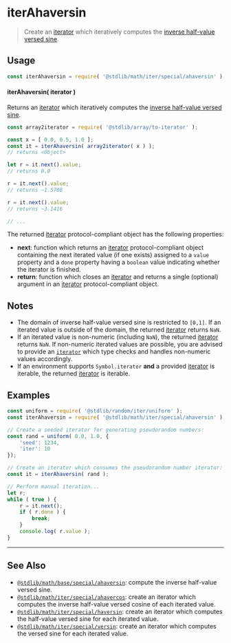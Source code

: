 <!--

@license Apache-2.0

Copyright (c) 2020 The Stdlib Authors.

Licensed under the Apache License, Version 2.0 (the "License");
you may not use this file except in compliance with the License.
You may obtain a copy of the License at

   http://www.apache.org/licenses/LICENSE-2.0

Unless required by applicable law or agreed to in writing, software
distributed under the License is distributed on an "AS IS" BASIS,
WITHOUT WARRANTIES OR CONDITIONS OF ANY KIND, either express or implied.
See the License for the specific language governing permissions and
limitations under the License.

-->

# iterAhaversin

> Create an [iterator][mdn-iterator-protocol] which iteratively computes the [inverse half-value versed sine][@stdlib/math/base/special/ahaversin].

<!-- Section to include introductory text. Make sure to keep an empty line after the intro `section` element and another before the `/section` close. -->

<section class="intro">

</section>

<!-- /.intro -->

<!-- Package usage documentation. -->

<section class="usage">

## Usage

```javascript
const iterAhaversin = require( '@stdlib/math/iter/special/ahaversin' );
```

#### iterAhaversin( iterator )

Returns an [iterator][mdn-iterator-protocol] which iteratively computes the [inverse half-value versed sine][@stdlib/math/base/special/ahaversin].

```javascript
const array2iterator = require( '@stdlib/array/to-iterator' );

const x = [ 0.0, 0.5, 1.0 ];
const it = iterAhaversin( array2iterator( x ) );
// returns <Object>

let r = it.next().value;
// returns 0.0

r = it.next().value;
// returns ~1.5708

r = it.next().value;
// returns ~3.1416

// ...
```

The returned [iterator][mdn-iterator-protocol] protocol-compliant object has the following properties:

-   **next**: function which returns an [iterator][mdn-iterator-protocol] protocol-compliant object containing the next iterated value (if one exists) assigned to a `value` property and a `done` property having a `boolean` value indicating whether the iterator is finished.
-   **return**: function which closes an [iterator][mdn-iterator-protocol] and returns a single (optional) argument in an [iterator][mdn-iterator-protocol] protocol-compliant object.

</section>

<!-- /.usage -->

<!-- Package usage notes. Make sure to keep an empty line after the `section` element and another before the `/section` close. -->

<section class="notes">

## Notes

-   The domain of inverse half-value versed sine is restricted to `[0,1]`. If an iterated value is outside of the domain, the returned [iterator][mdn-iterator-protocol] returns `NaN`.
-   If an iterated value is non-numeric (including `NaN`), the returned [iterator][mdn-iterator-protocol] returns `NaN`. If non-numeric iterated values are possible, you are advised to provide an [`iterator`][mdn-iterator-protocol] which type checks and handles non-numeric values accordingly.
-   If an environment supports `Symbol.iterator` **and** a provided [iterator][mdn-iterator-protocol] is iterable, the returned [iterator][mdn-iterator-protocol] is iterable.

</section>

<!-- /.notes -->

<!-- Package usage examples. -->

<section class="examples">

## Examples

<!-- eslint no-undef: "error" -->

```javascript
const uniform = require( '@stdlib/random/iter/uniform' );
const iterAhaversin = require( '@stdlib/math/iter/special/ahaversin' );

// Create a seeded iterator for generating pseudorandom numbers:
const rand = uniform( 0.0, 1.0, {
    'seed': 1234,
    'iter': 10
});

// Create an iterator which consumes the pseudorandom number iterator:
const it = iterAhaversin( rand );

// Perform manual iteration...
let r;
while ( true ) {
    r = it.next();
    if ( r.done ) {
        break;
    }
    console.log( r.value );
}
```

</section>

<!-- /.examples -->

<!-- Section to include cited references. If references are included, add a horizontal rule *before* the section. Make sure to keep an empty line after the `section` element and another before the `/section` close. -->

<section class="references">

</section>

<!-- /.references -->

<!-- Section for related `stdlib` packages. Do not manually edit this section, as it is automatically populated. -->

<section class="related">

* * *

## See Also

-   <span class="package-name">[`@stdlib/math/base/special/ahaversin`][@stdlib/math/base/special/ahaversin]</span><span class="delimiter">: </span><span class="description">compute the inverse half-value versed sine.</span>
-   <span class="package-name">[`@stdlib/math/iter/special/ahavercos`][@stdlib/math/iter/special/ahavercos]</span><span class="delimiter">: </span><span class="description">create an iterator which computes the inverse half-value versed cosine of each iterated value.</span>
-   <span class="package-name">[`@stdlib/math/iter/special/haversin`][@stdlib/math/iter/special/haversin]</span><span class="delimiter">: </span><span class="description">create an iterator which computes the half-value versed sine for each iterated value.</span>
-   <span class="package-name">[`@stdlib/math/iter/special/versin`][@stdlib/math/iter/special/versin]</span><span class="delimiter">: </span><span class="description">create an iterator which computes the versed sine for each iterated value.</span>

</section>

<!-- /.related -->

<!-- Section for all links. Make sure to keep an empty line after the `section` element and another before the `/section` close. -->

<section class="links">

[mdn-iterator-protocol]: https://developer.mozilla.org/en-US/docs/Web/JavaScript/Reference/Iteration_protocols#The_iterator_protocol

<!-- <related-links> -->

[@stdlib/math/base/special/ahaversin]: https://github.com/stdlib-js/stdlib/tree/develop/lib/node_modules/%40stdlib/math/base/special/ahaversin

[@stdlib/math/iter/special/ahavercos]: https://github.com/stdlib-js/stdlib/tree/develop/lib/node_modules/%40stdlib/math/iter/special/ahavercos

[@stdlib/math/iter/special/haversin]: https://github.com/stdlib-js/stdlib/tree/develop/lib/node_modules/%40stdlib/math/iter/special/haversin

[@stdlib/math/iter/special/versin]: https://github.com/stdlib-js/stdlib/tree/develop/lib/node_modules/%40stdlib/math/iter/special/versin

<!-- </related-links> -->

</section>

<!-- /.links -->

